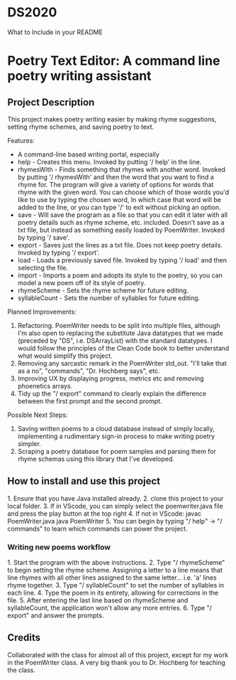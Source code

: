 # DS2020
What to Include in your README
<h1>Poetry Text Editor: A command line poetry writing assistant </h1>

<h2>Project Description</h2>
This project makes poetry writing easier by making rhyme suggestions, setting rhyme schemes, and saving poetry to text.

Features:
- A command-line based writing portal, especially 
- help          - Creates this menu. Invoked by putting '/ help' in the line.
- rhymesWith    - Finds something that rhymes with another word. Invoked by putting '/ rhymesWith' and then the word that you want to find a rhyme for.
                The program will give a variety of options for words that rhyme with the given word. You can choose which of those words you'd like to use by typing the chosen word,
                In which case that word will be added to the line, or you can type '/' to exit without picking an option.
- save          - Will save the program as a file so that you can edit it later with all poetry details such as rhyme scheme, etc. included. Doesn't save as a txt file, but instead as something easily loaded by PoemWriter. Invoked by typing '/ save'.     
- export        - Saves just the lines as a txt file. Does not keep poetry details. Invoked by typing '/ export'.
- load          - Loads a previously saved file. Invoked by typing '/ load' and then selecting the file.
- import        - Imports a poem and adopts its style to the poetry, so you can model a new poem off of its style of poetry.        
- rhymeScheme   - Sets the rhyme scheme for future editing.
- syllableCount - Sets the number of syllables for future editing.

Planned Improvements:
1. Refactoring. PoemWriter needs to be split into multiple files, although I'm also open to replacing the substitute Java datatypes that we made (preceded by "DS", i.e. DSArrayList) with the standard datatypes. I would follow the principles of the Clean Code book to better understand what would simplify this project.
2. Removing any sarcastic remark in the PoemWriter std_out. "I'll take that as a no", "commands", "Dr. Hochberg says", etc.
3. Improving UX by displaying progress, metrics etc and removing phoenetics arrays.
4. Tidy up the "/ export" command to clearly explain the difference between the first prompt and the second prompt.

Possible Next Steps:
1. Saving written poems to a cloud database instead of simply locally, implementing a rudimentary sign-in process to make writing poetry simpler.
2. Scraping a poetry database for poem samples and parsing them for rhyme schemas using this library that I've developed.

<h2>How to install and use this project</h2>
1. Ensure that you have Java installed already.
2. clone this project to your local folder.
3. If in VScode, you can simply select the poemwriter.java file and press the play button at the top right
4. If not in VScode:
  javac PoemWriter.java
  java PoemWriter
5. You can begin by typing "/ help" -> "/ commands" to learn which commands can power the project.

<h3>Writing new poems workflow</h3>
1. Start the program with the above instructions.
2. Type "/ rhymeScheme" to begin setting the rhyme scheme. Assigning a letter to a line means that line rhymes with all other lines assigned to the same letter... i.e. 'a' lines rhyme together.
3. Type "/ syllableCount" to set the number of syllables in each line.
4. Type the poem in its entirety, allowing for corrections in the file.
5. After entering the last line based on rhymeScheme and syllableCount, the application won't allow any more entries.
6. Type "/ export" and answer the prompts.

<h2>Credits</h2>
Collaborated with the class for almost all of this project, except for my work in the PoemWriter class. A very big thank you to Dr. Hochberg for teaching the class.
